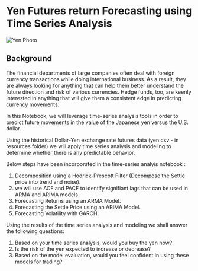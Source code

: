 # Yen Futures return Forecasting using Time Series Analysis

![Yen Photo](Resources/Japanese_Market.png)

## Background

The financial departments of large companies often deal with foreign currency transactions while doing international business. As a result, they are always looking for anything that can help them better understand the future direction and risk of various currencies. Hedge funds, too, are keenly interested in anything that will give them a consistent edge in predicting currency movements.

In this Notebook, we will leverage time-series analysis tools in order to predict future movements in the value of the Japanese yen versus the U.S. dollar.

Using the historical Dollar-Yen exchange rate futures data (yen.csv - in resources folder) we will apply time series analysis and modeling to determine whether there is any predictable behavior.

Below steps have been incorporated in the time-series analyis notebook :

1. Decomposition using a Hodrick-Prescott Filter (Decompose the Settle price into trend and noise).
2. we will use ACF and PACF to identify signifiant lags that can be used in ARMA and ARIMA models
3. Forecasting Returns using an ARMA Model.
4. Forecasting the Settle Price using an ARIMA Model.
5. Forecasting Volatility with GARCH.

Using the results of the time series analysis and modeling we shall answer the following questions:

1. Based on your time series analysis, would you buy the yen now?
2. Is the risk of the yen expected to increase or decrease?
3. Based on the model evaluation, would you feel confident in using these models for trading?



